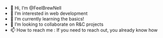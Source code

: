 - 👋 Hi, I’m @FeelBrewNell
- 👀 I’m interested in web development
- 🌱 I’m currently learning the basics!
- 💞️ I’m looking to collaborate on R&C projects
- 📫 How to reach me : If you need to reach out, you already know how
